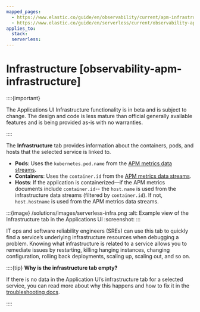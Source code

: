 ```yaml
---
mapped_pages:
  - https://www.elastic.co/guide/en/observability/current/apm-infrastructure.html
  - https://www.elastic.co/guide/en/serverless/current/observability-apm-infrastructure.html
applies_to:
  stack:
  serverless:
---
```


# Infrastructure [observability-apm-infrastructure]

::::{important}

The Applications UI Infrastructure functionality is in beta and is subject to change. The design and code is less mature than official generally available features and is being provided as-is with no warranties.

::::

The **Infrastructure** tab provides information about the containers, pods, and hosts that the selected service is linked to.

* **Pods**: Uses the `kubernetes.pod.name` from the [APM metrics data streams](/solutions/observability/apm/metrics.md).
* **Containers**: Uses the `container.id` from the [APM metrics data streams](/solutions/observability/apm/metrics.md).
* **Hosts**: If the application is containerized—​if the APM metrics documents include `container.id`-- the `host.name` is used from the infrastructure data streams (filtered by `container.id`). If not, `host.hostname` is used from the APM metrics data streams.

:::{image} /solutions/images/serverless-infra.png
:alt: Example view of the Infrastructure tab in the Applications UI
:screenshot:
:::

IT ops and software reliability engineers (SREs) can use this tab to quickly find a service’s underlying infrastructure resources when debugging a problem. Knowing what infrastructure is related to a service allows you to remediate issues by restarting, killing hanging instances, changing configuration, rolling back deployments, scaling up, scaling out, and so on.

::::{tip}
**Why is the infrastructure tab empty?**

If there is no data in the Application UI’s infrastructure tab for a selected service, you can read more about why this happens and how to fix it in the [troubleshooting docs](/troubleshoot/observability/apm/common-problems.md#troubleshooting-apm-infra-data).

::::